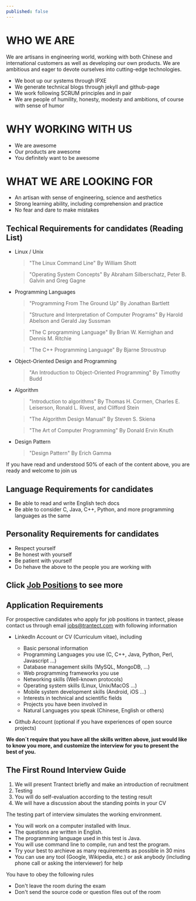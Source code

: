```yaml
---
published: false
---
```



# WHO WE ARE
We are artisans in engineering world, working with both Chinese and international customers as well as developing our own products.
We are ambitious and eager to devote ourselves into cutting-edge technologies.

- We boot up our systems through IPXE
- We generate technical blogs through jekyll and github-page
- We work following SCRUM principles and in pair
- We are people of humility, honesty, modesty and ambitions, of course with sense of humor
    
# WHY WORKING WITH US
- We are awesome
- Our products are awesome
- You definitely want to be awesome

# WHAT WE ARE LOOKING FOR
- An artisan with sense of engineering, science and aesthetics
- Strong learning ability, including comprehension and practice
- No fear and dare to make mistakes


## Techical Requirements for candidates (Reading List)
- Linux / Unix

	> "The Linux Command Line" 	By William Shott

	> "Operating System Concepts" 	By Abraham Silberschatz, Peter B. Galvin and Greg Gagne
    
- Programming Languages

	> "Programming From The Ground Up" By Jonathan Bartlett 
    
    > "Structure and Interpretation of Computer Programs" By Harold Abelson and Gerald Jay Sussman
    
    > "The C programming Language" By Brian W. Kernighan and Dennis M. Ritchie
    
    > "The C++ Programming Language" By Bjarne Stroustrup
     
- Object-Oriented Design and Programming

	 > "An Introduction to Object-Oriented Programming" By Timothy Budd
    
- Algorithm

	> "Introduction to algorithms" By Thomas H. Cormen, Charles E. Leiserson, Ronald L. Rivest, and Clifford Stein
    
    > "The Algorithm Design Manual" By Steven S. Skiena
    
    > "The Art of Computer Programming" By Donald Ervin Knuth
        
- Design Pattern

	> "Design Pattern" By Erich Gamma
    
If you have read and understood 50% of each of the content above, you are ready and welcome to join us

## Language Requirements for candidates
- Be able to read and write English tech docs
- Be able to consider C, Java, C++, Python, and more programming languages as the same

## Personality Requirements for candidates
- Respect yourself
- Be honest with yourself
- Be patient with yourself
- Do hehave the above to the people you are working with

## Click [Job Positions](http://www.trantect.com/#job_openings) to see more

## Application Requirements
For prospective candidates who apply for job positions in trantect, please contact us through email [jobs@trantect.com]( jobs@trantect.com) with following information
- LinkedIn Account or CV (Curriculum vitae), including
	- Basic personal information
    - Programming Languages you use (C, C++, Java, Python, Perl, Javascript ...)
    - Database management skills (MySQL, MongoDB, ...)
    - Web programming frameworks you use
    - Networking skills (Well-known protocols)
    - Operating system skills (Linux, Unix/MacOS ...)
    - Mobile system development skills (Android, iOS ...)
    - Interests in technical and scientific fields
    - Projects you have been involved in
    - Natural Languages you speak (Chinese, English or others)
	
- Github Account (optional if you have experiences of open source projects)

__We don´t require that you have all the skills written above, just would like to know you more, and customize the interview for you to present the best of you.__

## The First Round Interview Guide
1. We will present Trantect briefly and make an introduction of recruitment
2. Testing
3. You will do self-evaluation according to the testing result
4. We will have a discussion about the standing points in your CV

The testing part of interview simulates the working environment. 
- You will work on a computer installed with linux.
- The questions are written in English.
- The programming language used in this test is Java.
- You will use command line to compile, run and test the program.
- Try your best to archieve as many requirements as possible in 30 mins 
- You can use any tool (Google, Wikipedia, etc.) or ask anybody (including phone call or asking the interviewer) for help 

You have to obey the following rules
- Don't leave the room during the exam 
- Don't send the source code or question files out of the room 





